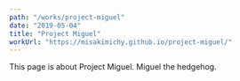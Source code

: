 ```yaml
---
path: "/works/project-miguel"
date: "2019-05-04"
title: "Project Miguel"
workUrl: "https://misakimichy.github.io/project-miguel/"
---
```

This page is about Project Miguel. Miguel the hedgehog.